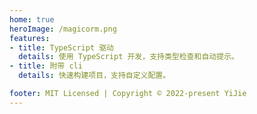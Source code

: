 ```yaml
---
home: true
heroImage: /magicorm.png
features:
- title: TypeScript 驱动
  details: 使用 TypeScript 开发，支持类型检查和自动提示。
- title: 附带 cli
  details: 快速构建项目，支持自定义配置。

footer: MIT Licensed | Copyright © 2022-present YiJie
---
```

